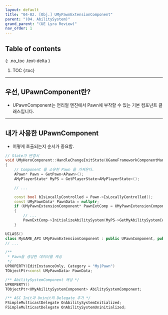 ```yaml
---
layout: default
title: "04-02. [Obj.] UMyPawnExtensionComponent"
parent: "(04. AbilitySystem)"
grand_parent: "(UE Lyra Review)"
nav_order: 1
---
```


## Table of contents
{: .no_toc .text-delta }

1. TOC
{:toc}

---

## 우선, UPawnComponent란?

* UPawnComponent는 언리얼 엔진에서 Pawn에 부착할 수 있는 기본 컴포넌트 클래스입니다.

---

## 내가 사용한 UPawnComponent

* 어떻게 호출되는지 순서가 중요함.

```cpp
// State가 변경시
void UMyHeroComponent::HandleChangeInitState(UGameFrameworkComponentManager* Manager, FGameplayTag CurrentState,FGameplayTag DesiredState)
{
    // Component 를 소유한 Pawn 을 가져온다.
    APawn* Pawn = GetPawn<APawn>();
    AMyPlayerState* MyPS = GetPlayerState<AMyPlayerState>();

	// ...

    const bool bIsLocallyControlled = Pawn->IsLocallyControlled();
    const UMyPawnData* PawnData = nullptr;
    if (UMyPawnExtensionComponent* PawnExtComp = UMyPawnExtensionComponent::FindPawnExtensionComponent(Pawn))
    {
        // ...
        PawnExtComp->InitializeAbilitySystem(MyPS->GetMyAbilitySystemComponent(), MyPS);
    }
```

```cpp
UCLASS()
class MyGAME_API UMyPawnExtensionComponent : public UPawnComponent, public IGameFrameworkInitStateInterface
// ...

/**
 * Pawn을 생성한 데이터를 캐싱
 */
UPROPERTY(EditInstanceOnly, Category = "My|Pawn")
TObjectPtr<const UMyPawnData> PawnData;

/** AbilitySystemComponent 캐싱 */
UPROPERTY()
TObjectPtr<UMyAbilitySystemComponent> AbilitySystemComponent;

/** ASC Init과 Uninit의 Delegate 추가 */
FSimpleMulticastDelegate OnAbilitySystemInitialized;
FSimpleMulticastDelegate OnAbilitySystemUninitialized;
```

